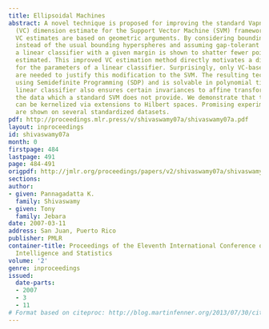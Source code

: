 ```yaml
---
title: Ellipsoidal Machines
abstract: A novel technique is proposed for improving the standard Vapnik-Chervonenkis
  (VC) dimension estimate for the Support Vector Machine (SVM) framework. The improved
  VC estimates are based on geometric arguments. By considering bounding ellipsoids
  instead of the usual bounding hyperspheres and assuming gap-tolerant classifiers,
  a linear classifier with a given margin is shown to shatter fewer points than previously
  estimated. This improved VC estimation method directly motivates a different estimator
  for the parameters of a linear classifier. Surprisingly, only VC-based arguments
  are needed to justify this modification to the SVM. The resulting technique is implemented
  using Semidefinite Programming (SDP) and is solvable in polynomial time. The new
  linear classifier also ensures certain invariances to affine transformations on
  the data which a standard SVM does not provide. We demonstrate that the technique
  can be kernelized via extensions to Hilbert spaces. Promising experimental results
  are shown on several standardized datasets.
pdf: http://proceedings.mlr.press/v/shivaswamy07a/shivaswamy07a.pdf
layout: inproceedings
id: shivaswamy07a
month: 0
firstpage: 484
lastpage: 491
page: 484-491
origpdf: http://jmlr.org/proceedings/papers/v2/shivaswamy07a/shivaswamy07a.pdf
sections: 
author:
- given: Pannagadatta K.
  family: Shivaswamy
- given: Tony
  family: Jebara
date: 2007-03-11
address: San Juan, Puerto Rico
publisher: PMLR
container-title: Proceedings of the Eleventh International Conference on Artificial
  Intelligence and Statistics
volume: '2'
genre: inproceedings
issued:
  date-parts:
  - 2007
  - 3
  - 11
# Format based on citeproc: http://blog.martinfenner.org/2013/07/30/citeproc-yaml-for-bibliographies/
---
```

